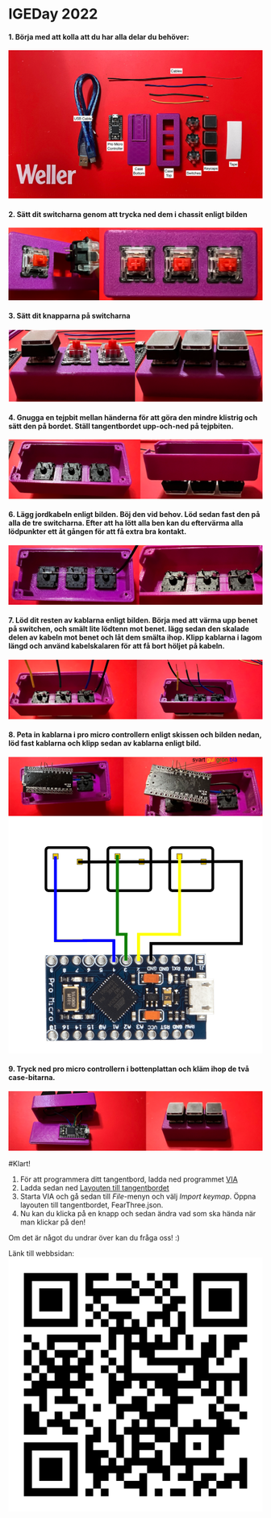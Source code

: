 # IGEDay 2022

#### 1. Börja med att kolla att du har alla delar du behöver:
![](https://github.com/OakNinja/IGEDay2022/raw/main/Images/overview_en.png)  

#### 2. Sätt dit switcharna genom att trycka ned dem i chassit enligt bilden
![](https://github.com/OakNinja/IGEDay2022/raw/main/Images/switches.png)  

#### 3. Sätt dit knapparna på switcharna
![](https://github.com/OakNinja/IGEDay2022/raw/main/Images/keycaps.png)  

#### 4. Gnugga en tejpbit mellan händerna för att göra den mindre klistrig och sätt den på bordet. Ställ tangentbordet upp-och-ned på tejpbiten.
![](https://github.com/OakNinja/IGEDay2022/raw/main/Images/taped.png)  

#### 6. Lägg jordkabeln enligt bilden. Böj den vid behov. Löd sedan fast den på alla de tre switcharna. Efter att ha lött alla ben kan du eftervärma alla lödpunkter ett åt gången för att få extra bra kontakt.
![](https://github.com/OakNinja/IGEDay2022/raw/main/Images/ground.png)  

#### 7. Löd dit resten av kablarna enligt bilden. Börja med att värma upp benet på switchen, och smält lite lödtenn mot benet. lägg sedan den skalade delen av kabeln mot benet och låt dem smälta ihop. Klipp kablarna i lagom längd och använd kabelskalaren för att få bort höljet på kabeln.
![](https://github.com/OakNinja/IGEDay2022/raw/main/Images/rest_of_cables.png)  

#### 8. Peta in kablarna i pro micro controllern enligt skissen och bilden nedan, löd fast kablarna och klipp sedan av kablarna enligt bild.
![](https://github.com/OakNinja/IGEDay2022/raw/main/Images/controller.png)  
![](https://github.com/OakNinja/IGEDay2022/raw/main/Images/diagram.png)  

#### 9. Tryck ned pro micro controllern i bottenplattan och kläm ihop de två case-bitarna. 
![](https://github.com/OakNinja/IGEDay2022/raw/main/Images/assembly.png)  

#Klart!

1. För att programmera ditt tangentbord, ladda ned programmet [VIA](https://github.com/the-via/releases/releases/tag/v1.3.1)
2. Ladda sedan ned [Layouten till tangentbordet](https://github.com/OakNinja/IGEDay2022/raw/main/Firmware/FearThree.json)
3. Starta VIA och gå sedan till *File*-menyn och välj *Import keymap*. Öppna layouten till tangentbordet, FearThree.json.
4. Nu kan du klicka på en knapp och sedan ändra vad som ska hända när man klickar på den!

Om det är något du undrar över kan du fråga oss! :)

Länk till webbsidan:
![](https://github.com/OakNinja/IGEDay2022/raw/main/Images/qr-code.png)  
